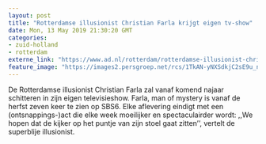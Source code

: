```yaml
---
layout: post
title: "Rotterdamse illusionist Christian Farla krijgt eigen tv-show"
date: Mon, 13 May 2019 21:30:20 GMT
categories: 
- zuid-holland 
- rotterdam 
externe_link: "https://www.ad.nl/rotterdam/rotterdamse-illusionist-christian-farla-krijgt-eigen-tv-show~a839e9b7/"
feature_image: "https://images2.persgroep.net/rcs/1TkAN-yNXSdkjC2sE9u_nH0-H30/diocontent/148241102/_fitwidth/400/?appId=21791a8992982cd8da851550a453bd7f&quality=0.7"
---
```


De Rotterdamse illusionist Christian Farla zal vanaf komend najaar schitteren in zijn eigen televisieshow. Farla, man of mystery is vanaf de herfst zeven keer te zien op SBS6. Elke aflevering eindigt met een (ontsnappings-)act die elke week moeilijker en spectaculairder wordt: ,,We hopen dat de kijker op het puntje van zijn stoel gaat zitten’’, vertelt de superblije illusionist.
